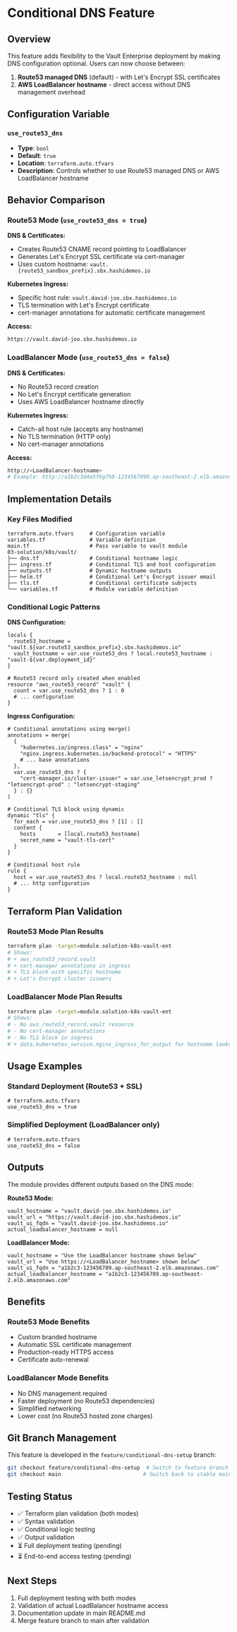 # Conditional DNS Feature

## Overview
This feature adds flexibility to the Vault Enterprise deployment by making DNS configuration optional. Users can now choose between:
1. **Route53 managed DNS** (default) - with Let's Encrypt SSL certificates
2. **AWS LoadBalancer hostname** - direct access without DNS management overhead

## Configuration Variable

### `use_route53_dns`
- **Type**: `bool`
- **Default**: `true` 
- **Location**: `terraform.auto.tfvars`
- **Description**: Controls whether to use Route53 managed DNS or AWS LoadBalancer hostname

## Behavior Comparison

### Route53 Mode (`use_route53_dns = true`)
**DNS & Certificates:**
- Creates Route53 CNAME record pointing to LoadBalancer
- Generates Let's Encrypt SSL certificate via cert-manager
- Uses custom hostname: `vault.{route53_sandbox_prefix}.sbx.hashidemos.io`

**Kubernetes Ingress:**
- Specific host rule: `vault.david-joo.sbx.hashidemos.io`
- TLS termination with Let's Encrypt certificate
- cert-manager annotations for automatic certificate management

**Access:**
```bash
https://vault.david-joo.sbx.hashidemos.io
```

### LoadBalancer Mode (`use_route53_dns = false`)
**DNS & Certificates:**
- No Route53 record creation
- No Let's Encrypt certificate generation  
- Uses AWS LoadBalancer hostname directly

**Kubernetes Ingress:**
- Catch-all host rule (accepts any hostname)
- No TLS termination (HTTP only)
- No cert-manager annotations

**Access:**
```bash
http://<LoadBalancer-hostname>
# Example: http://a1b2c3d4e5f6g7h8-1234567890.ap-southeast-2.elb.amazonaws.com
```

## Implementation Details

### Key Files Modified
```
terraform.auto.tfvars     # Configuration variable
variables.tf              # Variable definition  
main.tf                   # Pass variable to vault module
03-solution/k8s/vault/
├── dns.tf                # Conditional hostname logic
├── ingress.tf            # Conditional TLS and host configuration  
├── outputs.tf            # Dynamic hostname outputs
├── helm.tf               # Conditional Let's Encrypt issuer email
├── tls.tf                # Conditional certificate subjects
└── variables.tf          # Module variable definition
```

### Conditional Logic Patterns

**DNS Configuration:**
```hcl
locals {
  route53_hostname = "vault.${var.route53_sandbox_prefix}.sbx.hashidemos.io"
  vault_hostname = var.use_route53_dns ? local.route53_hostname : "vault-${var.deployment_id}"
}

# Route53 record only created when enabled
resource "aws_route53_record" "vault" {
  count = var.use_route53_dns ? 1 : 0
  # ... configuration
}
```

**Ingress Configuration:**
```hcl
# Conditional annotations using merge()
annotations = merge(
  {
    "kubernetes.io/ingress.class" = "nginx"
    "nginx.ingress.kubernetes.io/backend-protocol" = "HTTPS"
    # ... base annotations
  },
  var.use_route53_dns ? {
    "cert-manager.io/cluster-issuer" = var.use_letsencrypt_prod ? "letsencrypt-prod" : "letsencrypt-staging"
  } : {}
)

# Conditional TLS block using dynamic
dynamic "tls" {
  for_each = var.use_route53_dns ? [1] : []
  content {
    hosts       = [local.route53_hostname]
    secret_name = "vault-tls-cert"
  }
}

# Conditional host rule
rule {
  host = var.use_route53_dns ? local.route53_hostname : null
  # ... http configuration
}
```

## Terraform Plan Validation

### Route53 Mode Plan Results
```bash
terraform plan -target=module.solution-k8s-vault-ent
# Shows:
# + aws_route53_record.vault 
# + cert-manager annotations in ingress
# + TLS block with specific hostname
# + Let's Encrypt cluster issuers
```

### LoadBalancer Mode Plan Results  
```bash
terraform plan -target=module.solution-k8s-vault-ent
# Shows:
# - No aws_route53_record.vault resource
# - No cert-manager annotations  
# - No TLS block in ingress
# + data.kubernetes_service.nginx_ingress_for_output for hostname lookup
```

## Usage Examples

### Standard Deployment (Route53 + SSL)
```hcl
# terraform.auto.tfvars
use_route53_dns = true
```

### Simplified Deployment (LoadBalancer only)
```hcl
# terraform.auto.tfvars
use_route53_dns = false
```

## Outputs

The module provides different outputs based on the DNS mode:

**Route53 Mode:**
```
vault_hostname = "vault.david-joo.sbx.hashidemos.io"
vault_url = "https://vault.david-joo.sbx.hashidemos.io"
vault_ui_fqdn = "vault.david-joo.sbx.hashidemos.io"
actual_loadbalancer_hostname = null
```

**LoadBalancer Mode:**
```
vault_hostname = "Use the LoadBalancer hostname shown below"
vault_url = "Use https://<LoadBalancer_hostname> shown below"  
vault_ui_fqdn = "a1b2c3-123456789.ap-southeast-2.elb.amazonaws.com"
actual_loadbalancer_hostname = "a1b2c3-123456789.ap-southeast-2.elb.amazonaws.com"
```

## Benefits

### Route53 Mode Benefits
- Custom branded hostname
- Automatic SSL certificate management
- Production-ready HTTPS access
- Certificate auto-renewal

### LoadBalancer Mode Benefits
- No DNS management required
- Faster deployment (no Route53 dependencies)
- Simplified networking
- Lower cost (no Route53 hosted zone charges)

## Git Branch Management

This feature is developed in the `feature/conditional-dns-setup` branch:

```bash
git checkout feature/conditional-dns-setup  # Switch to feature branch
git checkout main                          # Switch back to stable main
```

## Testing Status

- ✅ Terraform plan validation (both modes)
- ✅ Syntax validation
- ✅ Conditional logic testing
- ✅ Output validation
- ⏳ Full deployment testing (pending)
- ⏳ End-to-end access testing (pending)

## Next Steps

1. Full deployment testing with both modes
2. Validation of actual LoadBalancer hostname access
3. Documentation update in main README.md
4. Merge feature branch to main after validation
